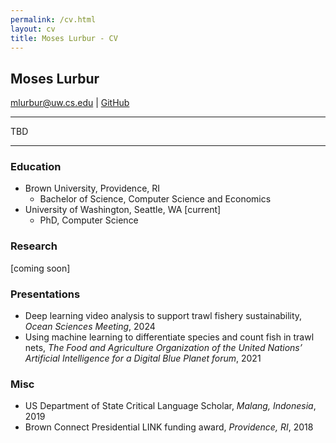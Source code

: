 ```yaml
---
permalink: /cv.html
layout: cv
title: Moses Lurbur - CV
---
```


## Moses Lurbur
mlurbur@uw.cs.edu | [GitHub](https://github.com/mlurbur)

------

TBD

----

### Education
- Brown University, Providence, RI
    - Bachelor of Science, Computer Science and Economics
- University of Washington, Seattle, WA [current]
    - PhD, Computer Science

### Research
[coming soon]
   
### Presentations
- Deep learning video analysis to support trawl fishery sustainability, _Ocean Sciences Meeting_, 2024
- Using machine learning to differentiate species and count fish in trawl nets, _The Food and Agriculture Organization of the United Nations’ Artificial Intelligence for a Digital Blue Planet forum_, 2021

### Misc
- US Department of State Critical Language Scholar, _Malang, Indonesia_, 2019
- Brown Connect Presidential LINK funding award, _Providence, RI_, 2018
